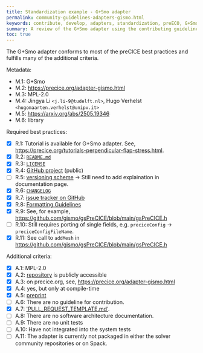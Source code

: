 ```yaml
---
title: Standardization example - G+Smo adapter
permalink: community-guidelines-adapters-gismo.html
keywords: contribute, develop, adapters, standardization, preECO, G+Smo
summary: A review of the G+Smo adapter using the contributing guidelines.
toc: true
---
```


The G+Smo adapter conforms to most of the preCICE best practices and fulfills many of the additional criteria.

Metadata:

- M.1: G+Smo
- M.2: https://precice.org/adapter-gismo.html
- M.3: MPL-2.0
- M.4: Jingya Li `<j.li-9@tudelft.nl>`, Hugo Verhelst `<hugomaarten.verhelst@unipv.it>`
- M.5: https://arxiv.org/abs/2505.19346
- M.6: library

Required best practices:

- [x] R.1: Tutorial is available for G+Smo adapter. See, https://precice.org/tutorials-perpendicular-flap-stress.html.
- [x] R.2: [`README.md`](https://github.com/precice/precice.github.io/blob/master/pages/docs/adapters/adapter-gismo.md)
- [x] R.3: [`LICENSE`](https://github.com/gismo/gsPreCICE/blob/main/LICENSE)
- [x] R.4: [GitHub project](https://github.com/gismo/gsPreCICE) (public)
- [ ] R.5: [versioning scheme](https://github.com/gismo/gsPreCICE/releases/tag/v25.07.0) → Still need to add explaination in documentation page.
- [x] R.6: [`CHANGELOG`](https://github.com/gismo/gsPreCICE/releases/tag/v25.07.0) 
- [x] R.7: [issue tracker on GitHub](https://github.com/gismo/gsPreCICE/issues)
- [x] R.8: [Formatting Guidelines](https://github.com/gismo/gismo/wiki/Contributing#code-style-and-formatting)
- [x] R.9: See, for example, https://github.com/gismo/gsPreCICE/blob/main/gsPreCICE.h
- [ ] R.10: Still requires porting of single fields, e.g. `preciceConfig` → `preciceConfigFileName`.
- [x] R.11: See call to `addMesh` in https://github.com/gismo/gsPreCICE/blob/main/gsPreCICE.h

Additional criteria:

- [x] A.1: MPL-2.0
- [x] A.2: [repository](https://github.com/gismo/gsPreCICE) is publicly accessible
- [x] A.3: on precice.org, see, https://precice.org/adapter-gismo.html
- [x] A.4: yes, but only at compile-time
- [x] A.5: [preprint](https://arxiv.org/abs/2505.19346)
- [ ] A.6: There are no guideline for contribution.
- [x] A.7: ['PULL_REQUEST_TEMPLATE.md'](https://github.com/gismo/gsPreCICE/blob/main/.github/PULL_REQUEST_TEMPLATE.md).
- [ ] A.8: There are no software architecture documentation.
- [ ] A.9: There are no unit tests
- [ ] A.10: Have not integrated into the system tests
- [ ] A.11: The adapter is currently not packaged in either the solver community repositories or on Spack.

